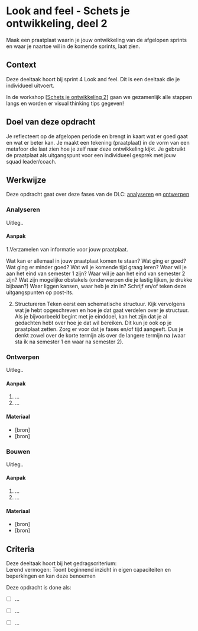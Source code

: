 
# Look and feel - Schets je ontwikkeling, deel 2

Maak een praatplaat waarin je jouw ontwikkeling van de afgelopen sprints en waar je naartoe wil in de komende sprints, laat zien.

## Context

Deze deeltaak hoort bij sprint 4 Look and feel. 
Dit is een deeltaak die je individueel uitvoert.

In de workshop [[Schets je ontwikkeling 2](link)] gaan we gezamenlijk alle stappen langs en worden er visual thinking tips gegeven!




## Doel van deze opdracht

Je reflecteert op de afgelopen periode en brengt in kaart wat er goed gaat en wat er beter kan.
Je maakt een tekening (praatplaat) in de vorm van een metafoor die laat zien hoe je zelf naar deze ontwikkeling kijkt.
Je gebruikt de praatplaat als uitgangspunt voor een individueel gesprek met jouw squad leader/coach.


## Werkwijze


Deze opdracht gaat over deze fases van de DLC: [analyseren](#analyseren) en [ontwerpen](#ontwerpen)

### Analyseren
Uitleg..

#### Aanpak

1.Verzamelen van informatie voor jouw praatplaat.

Wat kan er allemaal in jouw praatplaat komen te staan?
Wat ging er goed?
Wat ging er minder goed?
Wat wil je komende tijd graag leren?
Waar wil je aan het eind van semester 1 zijn?
Waar wil je aan het eind van semester 2 zijn?
Wat zijn mogelijke obstakels (onderwerpen die je lastig lijken, je drukke bijbaan?)
Waar liggen kansen, waar heb je zin in?
Schrijf en/of teken deze uitgangspunten op post-its.

2. Structureren
Teken eerst een schematische structuur.
Kijk vervolgens wat je hebt opgeschreven en hoe je dat gaat verdelen over je structuur. 
Als je bijvoorbeeld begint met je einddoel, kan het zijn dat je al gedachten hebt over hoe je dat wil bereiken. 
Dit kun je ook op je praatplaat zetten.
Zorg er voor dat je fases en/of tijd aangeeft. 
Dus je denkt zowel over de korte termijn als over de langere termijn na (waar sta ik na semester 1 en waar na semester 2).




### Ontwerpen
Uitleg..

#### Aanpak

1. ...
2. ...

#### Materiaal 

- [bron]
- [bron]


### Bouwen
Uitleg..

#### Aanpak

1. ...
2. ...

#### Materiaal 

- [bron]
- [bron]



## Criteria


Deze deeltaak hoort bij het gedragscriterium:  
Lerend vermogen: Toont beginnend inzicht in eigen capaciteiten en beperkingen en kan deze benoemen

Deze opdracht is done als:

- [ ] ...
- [ ] ...
- [ ] ...

